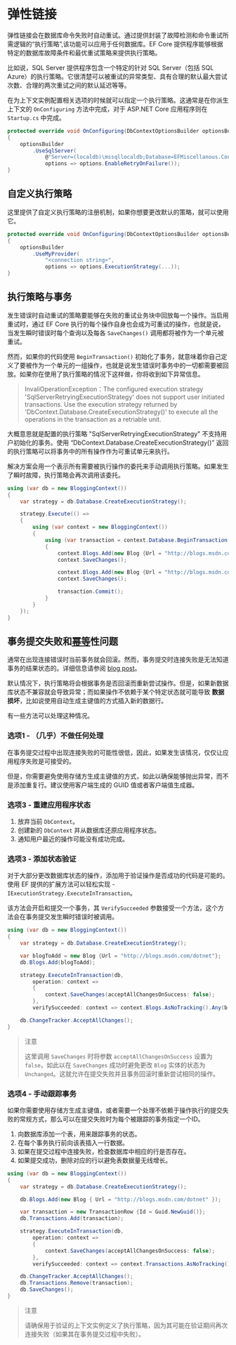# 弹性链接

弹性链接会在数据库命令失败时自动重试。通过提供封装了故障检测和命令重试所需逻辑的“执行策略”,该功能可以应用于任何数据库。EF Core 提供程序能够根据特定的数据库故障条件和最优重试策略来提供执行策略。

比如说，SQL Server 提供程序包含一个特定的针对 SQL Server（包括 SQL Azure）的执行策略。它很清楚可以被重试的异常类型、具有合理的默认最大尝试次数、合理的两次重试之间的默认延迟等等。

在为上下文实例配置相关选项的时候就可以指定一个执行策略。这通常是在你派生上下文的 `OnConfiguring` 方法中完成，对于 ASP.NET Core 应用程序则在 `Startup.cs` 中完成。

```C#
protected override void OnConfiguring(DbContextOptionsBuilder optionsBuilder)
{
    optionsBuilder
        .UseSqlServer(
            @"Server=(localdb)\mssqllocaldb;Database=EFMiscellanous.ConnectionResiliency;Trusted_Connection=True;",
            options => options.EnableRetryOnFailure());
}
```

## 自定义执行策略

这里提供了自定义执行策略的注册机制，如果你想要更改默认的策略，就可以使用它。

```C#
protected override void OnConfiguring(DbContextOptionsBuilder optionsBuilder)
{
    optionsBuilder
        .UseMyProvider(
            "<connection string>",
            options => options.ExecutionStrategy(...));
}
```

## 执行策略与事务

发生错误时自动重试的策略要能够在失败的重试业务块中回放每一个操作。当启用重试时，通过 EF Core 执行的每个操作自身也会成为可重试的操作，也就是说，当发生瞬时错误时每个查询以及每各 `SaveChanges()` 调用都将被作为一个单元被重试。

然而，如果你的代码使用 `BeginTransaction()` 初始化了事务，就意味着你自己定义了要被作为一个单元的一组操作，也就是说发生错误时事务中的一切都需要被回放。如果你在使用了执行策略的情况下这样做，你将收到如下异常信息。

> InvaliOperationException：The configured execution strategy 'SqlServerRetryingExecutionStrategy' does not support user initiated transactions. Use the execution strategy returned by 'DbContext.Database.CreateExecutionStrategy()' to execute all the operations in the transaction as a retriable unit.

大概意思就是配置的执行策略 "SqlServerRetryingExecutionStrategy" 不支持用户初始化的事务。使用 “DbContext.Database.CreateExecutionStrategy()” 返回的执行策略可以将事务中的所有操作作为可重试单元来执行。

解决方案会用一个表示所有需要被执行操作的委托来手动调用执行策略。如果发生了瞬时故障，执行策略会再次调用该委托。

```C#
using (var db = new BloggingContext())
{
    var strategy = db.Database.CreateExecutionStrategy();

    strategy.Execute(() =>
    {
        using (var context = new BloggingContext())
        {
            using (var transaction = context.Database.BeginTransaction())
            {
                context.Blogs.Add(new Blog {Url = "http://blogs.msdn.com/dotnet"});
                context.SaveChanges();

                context.Blogs.Add(new Blog {Url = "http://blogs.msdn.com/visualstudio"});
                context.SaveChanges();

                transaction.Commit();
            }
        }
    });
}
```

## 事务提交失败和[幂等](https://baike.baidu.com/item/%E5%B9%82%E7%AD%89/8600688?fr=aladdin)性问题

通常在出现连接错误时当前事务就会回滚。然而，事务提交时连接失败是无法知道事务的结果状态的。详细信息请参阅  [blog post](http://blogs.msdn.com/b/adonet/archive/2013/03/11/sql-database-connectivity-and-the-idempotency-issue.aspx)。

默认情况下，执行策略将会根据事务是否回滚而重新尝试操作。但是，如果新数据库状态不兼容就会导致异常；而如果操作不依赖于某个特定状态就可能导致 **数据损坏**，比如说使用自动生成主键值的方式插入新的数据行。

有一些方法可以处理这种情况。

### 选项1 - （几乎）不做任何处理

在事务提交过程中出现连接失败的可能性很低，因此，如果发生该情况，仅仅让应用程序失败是可接受的。

但是，你需要避免使用存储方生成主键值的方式，如此以确保能够抛出异常，而不是添加重复行。建议使用客户端生成的 GUID 值或者客户端值生成器。

### 选项3 - 重建应用程序状态

1. 放弃当前 `DbContext`。
2. 创建新的 `DbContext` 并从数据库还原应用程序状态。
3. 通知用户最近的操作可能没有成功完成。

### 选项3 - 添加状态验证

对于大部分更改数据库状态的操作，添加用于验证操作是否成功的代码是可能的。使用 EF 提供的扩展方法可以轻松实现 - `IExecutionStrategy.ExecuteInTransaction`。

该方法会开启和提交一个事务，其 `VerifySucceeded` 参数接受一个方法，这个方法会在事务提交发生瞬时错误时被调用。

```C#
using (var db = new BloggingContext())
{
    var strategy = db.Database.CreateExecutionStrategy();

    var blogToAdd = new Blog {Url = "http://blogs.msdn.com/dotnet"};
    db.Blogs.Add(blogToAdd);

    strategy.ExecuteInTransaction(db,
        operation: context =>
        {
            context.SaveChanges(acceptAllChangesOnSuccess: false);
        },
        verifySucceeded: context => context.Blogs.AsNoTracking().Any(b => b.BlogId == blogToAdd.BlogId));

    db.ChangeTracker.AcceptAllChanges();
}
```

> 注意
>
> 这里调用 `SaveChanges` 时将参数 `acceptAllChangesOnSuccess` 设置为 `false`，如此以在 `SaveChanges` 成功时避免更改 `Blog` 实体的状态为 `Unchanged`。这就允许在提交失败并且事务回滚时重新尝试相同的操作。

### 选项4 - 手动跟踪事务

如果你需要使用存储方生成主键值，或者需要一个处理不依赖于操作执行的提交失败的常规方式，那么可以在提交失败时为每个被跟踪的事务指定一个ID。

1. 向数据库添加一个表，用来跟踪事务的状态。
2. 在每个事务执行前向该表插入一行数据。
3. 如果在提交过程中连接失败，检查数据库中相应的行是否存在。
4. 如果提交成功，删除对应的行以避免表数据量无线增长。

```C#
using (var db = new BloggingContext())
{
    var strategy = db.Database.CreateExecutionStrategy();

    db.Blogs.Add(new Blog { Url = "http://blogs.msdn.com/dotnet" });

    var transaction = new TransactionRow {Id = Guid.NewGuid()};
    db.Transactions.Add(transaction);

    strategy.ExecuteInTransaction(db,
        operation: context =>
        {
            context.SaveChanges(acceptAllChangesOnSuccess: false);
        },
        verifySucceeded: context => context.Transactions.AsNoTracking().Any(t => t.Id == transaction.Id));

    db.ChangeTracker.AcceptAllChanges();
    db.Transactions.Remove(transaction);
    db.SaveChanges();
}
```

> 注意
>
> 请确保用于验证的上下文实例定义了执行策略，因为其可能在验证期间再次连接失败（如果其在事务提交过程中失败）。